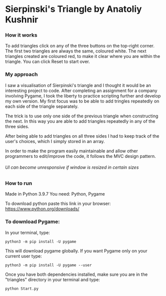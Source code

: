 # Sierpinski's Triangle by Anatoliy Kushnir

### How it works

To add triangles click on any of the three buttons on the 
top-right corner.
The first two triangles are always the same, coloured white.
The next triangles created are coloured red, to make it clear
where you are within the triangle.
You can click Reset to start over.

### My approach
I saw a visualisation of Sierpinski's triangle and I thought
it would be an interesting project to code. After completing an assignment for a company involving Pygame, I took the liberty to practice scripting further and develop my own version. My first focus was to be able to add tringles repeatedly on each side of the triangle separately.

The trick is to use only one side of the previous triangle 
when constructing the next. In this way you are able
to add triangles repeatedly in any of the three sides.

After being able to add triangles on all three sides I had to
keep track of the user's choices, which I simply stored in an
array.

In order to make the program easily maintainable and allow other 
programmers to edit/improve the code, it follows the MVC design pattern.

###### UI can become unresponsive if window is resized in certain sizes

### How to run
Made in Python 3.9.7
You need: 
Python, Pygame

To download python paste this link in your browser:
https://www.python.org/downloads/

### To download Pygame:
In your terminal, type:

`python3 -m pip install -U pygame`

This will download pygame globally.
If you want Pygame only on your current user type:

`python3 -m pip install -U pygame --user`

Once you have both dependencies installed, make sure you are in the
"triangles" directory in your terminal and type:

`python Start.py`

